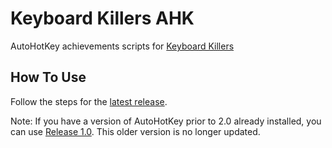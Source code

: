 # Keyboard Killers AHK
AutoHotKey achievements scripts for [Keyboard Killers](https://store.steampowered.com/app/699240/Keyboard_Killers/)

## How To Use
Follow the steps for the [latest release](https://github.com/psychopattt/Keyboard-Killers-AHK/releases/latest).

Note: If you have a version of AutoHotKey prior to 2.0 already installed, you can use [Release 1.0](https://github.com/psychopattt/Keyboard-Killers-AHK/releases/tag/1.0). This older version is no longer updated.
